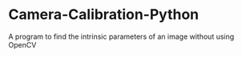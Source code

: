 # Camera-Calibration-Python
A program to find the intrinsic parameters of an image without using OpenCV
